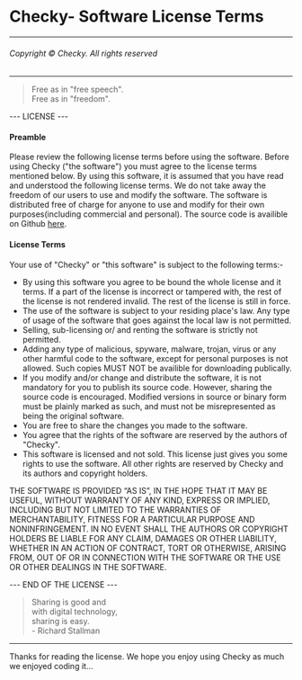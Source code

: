 # Checky- Software License Terms 
---
###### Copyright &copy; Checky. All rights reserved ######
---

> Free as in "free speech". <br />
> Free as in "freedom".

--- LICENSE ---
#### Preamble ####
Please review the following license terms before using the software.
Before using Checky ("the software") you must agree to the license terms mentioned below. By using  this software, it is assumed that you have read and understood the following license terms. We do not take away the freedom of our users to use and modify the software. The software is distributed free of charge for anyone to use and modify for their own purposes(including commercial and personal). The source code is availible on Github
[here](https://bearonthesnow.github.io/checky-website/).
#### License Terms ####
Your use of "Checky" or "this software" is subject to the following terms:-
- By using this software you agree to be bound the whole license and it terms. If a part of the license is incorrect or tampered with, the rest of the license is not rendered invalid. The rest of the license is still in force.
- The use of the software is subject to your residing place's law. Any type of usage of the software that goes against the local law is not permitted.
- Selling, sub-licensing or/ and renting the software is strictly not permitted.
- Adding any type of malicious, spyware, malware, trojan, virus or any other harmful code to the software, except for personal purposes is not allowed. Such copies MUST NOT be availible for downloading publically. 
- If you modify and/or change and distribute the software, it is not mandatory for you to publish its source code. However, sharing the source code is encouraged.  Modified versions in source or binary form must be plainly marked as such, and must not be misrepresented as being the original software.
- You are free to share the changes you made to the software.
- You agree that the rights of the software are reserved by the authors of "Checky".
- This software is licensed and not sold. This license just gives you some rights to use the software. All other rights are reserved by Checky and its authors and copyright holders.

THE SOFTWARE IS PROVIDED “AS IS”, IN THE HOPE THAT IT MAY BE USEFUL, WITHOUT WARRANTY OF ANY KIND, EXPRESS OR IMPLIED, INCLUDING BUT NOT LIMITED TO THE WARRANTIES OF MERCHANTABILITY, FITNESS FOR A PARTICULAR PURPOSE AND NONINFRINGEMENT. IN NO EVENT SHALL THE AUTHORS OR COPYRIGHT HOLDERS BE LIABLE FOR ANY CLAIM, DAMAGES OR OTHER LIABILITY, WHETHER IN AN ACTION OF CONTRACT, TORT OR OTHERWISE, ARISING FROM, OUT OF OR IN CONNECTION WITH THE SOFTWARE OR THE USE OR OTHER DEALINGS IN THE SOFTWARE.

--- END OF THE LICENSE ---

> Sharing is good and                                
> with digital technology,                          
> sharing is easy.                                  
>          - Richard Stallman
---
Thanks for reading the license. We hope you enjoy using Checky as much we enjoyed coding it...
